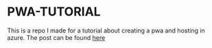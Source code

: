 # PWA-TUTORIAL
This is a repo I made for a tutorial about creating a pwa and hosting in azure. 
The post can be found [here](https://swacblooms.com/how-to-make-a-pwa-and-host-in-azure-1/)
